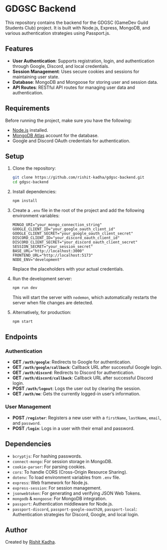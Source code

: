 # GDGSC Backend

This repository contains the backend for the GDGSC (GameDev Guild Students Club) project. It is built with Node.js, Express, MongoDB, and various authentication strategies using Passport.js.

## Features

- **User Authentication**: Supports registration, login, and authentication through Google, Discord, and local credentials.
- **Session Management**: Uses secure cookies and sessions for maintaining user state.
- **Database**: MongoDB and Mongoose for storing user and session data.
- **API Routes**: RESTful API routes for managing user data and authentication.

## Requirements

Before running the project, make sure you have the following:

- [Node.js](https://nodejs.org/) installed.
- [MongoDB Atlas](https://www.mongodb.com/cloud/atlas) account for the database.
- Google and Discord OAuth credentials for authentication.

## Setup

1. Clone the repository:

   ```bash
   git clone https://github.com/rishit-kadha/gdgsc-backend.git
   cd gdgsc-backend
   ```

2. Install dependencies:

   ```bash
   npm install
   ```

3. Create a `.env` file in the root of the project and add the following environment variables:

   ```env
   MONGO_URI="your_mongo_connection_string"
   GOOGLE_CLIENT_ID="your_google_oauth_client_id"
   GOOGLE_CLIENT_SECRET="your_google_oauth_client_secret"
   DISCORD_CLIENT_ID="your_discord_oauth_client_id"
   DISCORD_CLIENT_SECRET="your_discord_oauth_client_secret"
   SESSION_SECRET="your_session_secret"
   BASE_URL="http://localhost:3000"
   FRONTEND_URL="http://localhost:5173"
   NODE_ENV="development"

   ```

   Replace the placeholders with your actual credentials.

4. Run the development server:

   ```bash
   npm run dev
   ```

   This will start the server with `nodemon`, which automatically restarts the server when file changes are detected.

5. Alternatively, for production:

   ```bash
   npm start
   ```

## Endpoints

### Authentication

- **GET `/auth/google`**: Redirects to Google for authentication.
- **GET `/auth/google/callback`**: Callback URL after successful Google login.
- **GET `/auth/discord`**: Redirects to Discord for authentication.
- **GET `/auth/discord/callback`**: Callback URL after successful Discord login.
- **POST `/auth/logout`**: Logs the user out by clearing the session.
- **GET `/auth/me`**: Gets the currently logged-in user’s information.

### User Management

- **POST `/register`**: Registers a new user with a `firstName`, `lastName`, `email`, and `password`.
- **POST `/login`**: Logs in a user with their email and password.

## Dependencies

- `bcryptjs`: For hashing passwords.
- `connect-mongo`: For session storage in MongoDB.
- `cookie-parser`: For parsing cookies.
- `cors`: To handle CORS (Cross-Origin Resource Sharing).
- `dotenv`: To load environment variables from `.env` file.
- `express`: Web framework for Node.js.
- `express-session`: For session management.
- `jsonwebtoken`: For generating and verifying JSON Web Tokens.
- `mongodb` & `mongoose`: For MongoDB integration.
- `passport`: Authentication middleware for Node.js.
- `passport-discord`, `passport-google-oauth20`, `passport-local`: Authentication strategies for Discord, Google, and local login.



## Author

Created by [Rishit Kadha](https://github.com/rishit-kadha).

